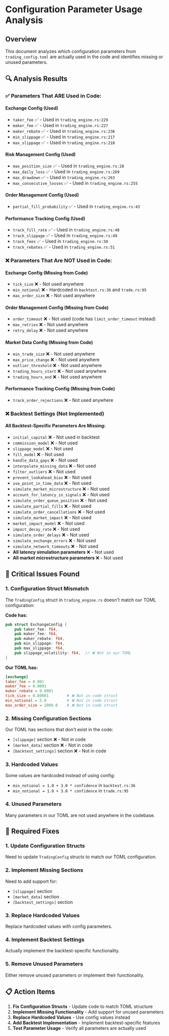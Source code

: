 # Configuration Parameter Usage Analysis

## Overview
This document analyzes which configuration parameters from `trading_config.toml` are actually used in the code and identifies missing or unused parameters.

## 🔍 Analysis Results

### **✅ Parameters That ARE Used in Code:**

#### **Exchange Config (Used)**
- `taker_fee` ✅ - Used in `trading_engine.rs:229`
- `maker_fee` ✅ - Used in `trading_engine.rs:227`
- `maker_rebate` ✅ - Used in `trading_engine.rs:236`
- `min_slippage` ✅ - Used in `trading_engine.rs:217`
- `max_slippage` ✅ - Used in `trading_engine.rs:218`

#### **Risk Management Config (Used)**
- `max_position_size` ✅ - Used in `trading_engine.rs:28`
- `max_daily_loss` ✅ - Used in `trading_engine.rs:269`
- `max_drawdown` ✅ - Used in `trading_engine.rs:263`
- `max_consecutive_losses` ✅ - Used in `trading_engine.rs:255`

#### **Order Management Config (Used)**
- `partial_fill_probability` ✅ - Used in `trading_engine.rs:43`

#### **Performance Tracking Config (Used)**
- `track_fill_rate` ✅ - Used in `trading_engine.rs:48`
- `track_slippage` ✅ - Used in `trading_engine.rs:49`
- `track_fees` ✅ - Used in `trading_engine.rs:50`
- `track_rebates` ✅ - Used in `trading_engine.rs:51`

### **❌ Parameters That Are NOT Used in Code:**

#### **Exchange Config (Missing from Code)**
- `tick_size` ❌ - Not used anywhere
- `min_notional` ❌ - Hardcoded in `backtest.rs:36` and `trade.rs:95`
- `max_order_size` ❌ - Not used anywhere

#### **Order Management Config (Missing from Code)**
- `order_timeout` ❌ - Not used (code has `limit_order_timeout` instead)
- `max_retries` ❌ - Not used anywhere
- `retry_delay` ❌ - Not used anywhere

#### **Market Data Config (Missing from Code)**
- `min_trade_size` ❌ - Not used anywhere
- `max_price_change` ❌ - Not used anywhere
- `outlier_threshold` ❌ - Not used anywhere
- `trading_hours_start` ❌ - Not used anywhere
- `trading_hours_end` ❌ - Not used anywhere

#### **Performance Tracking Config (Missing from Code)**
- `track_order_rejections` ❌ - Not used anywhere

### **❌ Backtest Settings (Not Implemented)**

#### **All Backtest-Specific Parameters Are Missing:**
- `initial_capital` ❌ - Not used in backtest
- `commission_model` ❌ - Not used
- `slippage_model` ❌ - Not used
- `fill_model` ❌ - Not used
- `handle_data_gaps` ❌ - Not used
- `interpolate_missing_data` ❌ - Not used
- `filter_outliers` ❌ - Not used
- `prevent_lookahead_bias` ❌ - Not used
- `use_point_in_time_data` ❌ - Not used
- `simulate_market_microstructure` ❌ - Not used
- `account_for_latency_in_signals` ❌ - Not used
- `simulate_order_queue_position` ❌ - Not used
- `simulate_partial_fills` ❌ - Not used
- `simulate_order_cancellations` ❌ - Not used
- `simulate_market_impact` ❌ - Not used
- `market_impact_model` ❌ - Not used
- `impact_decay_rate` ❌ - Not used
- `simulate_order_delays` ❌ - Not used
- `simulate_exchange_errors` ❌ - Not used
- `simulate_network_timeouts` ❌ - Not used
- **All latency simulation parameters** ❌ - Not used
- **All market microstructure parameters** ❌ - Not used

## 🚨 Critical Issues Found

### **1. Configuration Struct Mismatch**
The `TradingConfig` struct in `trading_engine.rs` doesn't match our TOML configuration:

**Code has:**
```rust
pub struct ExchangeConfig {
    pub taker_fee: f64,
    pub maker_fee: f64,
    pub maker_rebate: f64,
    pub min_slippage: f64,
    pub max_slippage: f64,
    pub slippage_volatility: f64,  // ❌ Not in our TOML
}
```

**Our TOML has:**
```toml
[exchange]
taker_fee = 0.001
maker_fee = 0.0001
maker_rebate = 0.0001
tick_size = 0.00001        # ❌ Not in code struct
min_notional = 5.0         # ❌ Not in code struct
max_order_size = 1000.0    # ❌ Not in code struct
```

### **2. Missing Configuration Sections**
Our TOML has sections that don't exist in the code:
- `[slippage]` section ❌ - Not in code
- `[market_data]` section ❌ - Not in code
- `[backtest_settings]` section ❌ - Not in code

### **3. Hardcoded Values**
Some values are hardcoded instead of using config:
- `min_notional = 1.0 + 3.0 * confidence` in `backtest.rs:36`
- `min_notional = 1.0 + 3.0 * confidence` in `trade.rs:95`

### **4. Unused Parameters**
Many parameters in our TOML are not used anywhere in the codebase.

## 🔧 Required Fixes

### **1. Update Configuration Structs**
Need to update `TradingConfig` structs to match our TOML configuration.

### **2. Implement Missing Sections**
Need to add support for:
- `[slippage]` section
- `[market_data]` section
- `[backtest_settings]` section

### **3. Replace Hardcoded Values**
Replace hardcoded values with config parameters.

### **4. Implement Backtest Settings**
Actually implement the backtest-specific functionality.

### **5. Remove Unused Parameters**
Either remove unused parameters or implement their functionality.

## 📋 Action Items

1. **Fix Configuration Structs** - Update code to match TOML structure
2. **Implement Missing Functionality** - Add support for unused parameters
3. **Replace Hardcoded Values** - Use config values instead
4. **Add Backtest Implementation** - Implement backtest-specific features
5. **Test Parameter Usage** - Verify all parameters are actually used 